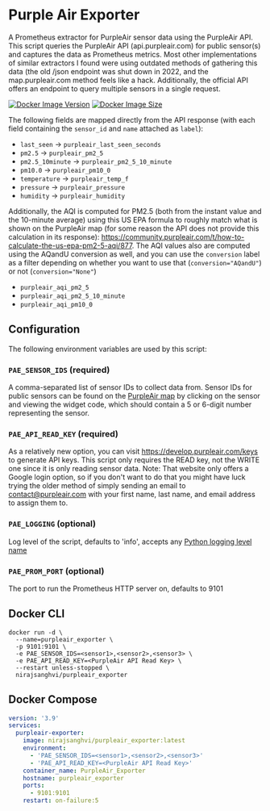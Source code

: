 # Purple Air Exporter
A Prometheus extractor for PurpleAir sensor data using the PurpleAir API. This script queries the PurpleAir API (api.purpleair.com) for public sensor(s) and captures the data as Prometheus metrics. Most other implementations of similar extractors I found were using outdated methods of gathering this data (the old /json endpoint was shut down in 2022, and the map.purpleair.com method feels like a hack. Additionally, the official API offers an endpoint to query multiple sensors in a single request.

[![Docker Image Version](https://img.shields.io/docker/v/nirajsanghvi/purpleair_exporter?sort=semver)][hub]
[![Docker Image Size](https://img.shields.io/docker/image-size/nirajsanghvi/purpleair_exporter)][hub]

[hub]: https://hub.docker.com/r/nirajsanghvi/purpleair_exporter/

The following fields are mapped directly from the API response (with each field containing the `sensor_id` and `name` attached as `label`):
- `last_seen` -> `purpleair_last_seen_seconds`
- `pm2.5` -> `purpleair_pm2_5`
- `pm2.5_10minute` -> `purpleair_pm2_5_10_minute`
- `pm10.0` -> `purpleair_pm10_0`
- `temperature` -> `purpleair_temp_f`
- `pressure` -> `purpleair_pressure`
- `humidity` -> `purpleair_humidity`

Additionally, the AQI is computed for PM2.5 (both from the instant value and the 10-minute average) using this US EPA formula to roughly match what is shown on the PurpleAir map (for some reason the API does not provide this calculation in its response): https://community.purpleair.com/t/how-to-calculate-the-us-epa-pm2-5-aqi/877. The AQI values also are computed using the AQandU conversion as well, and you can use the `conversion` label as a filter depending on whether you want to use that (`conversion="AQandU"`) or not (`conversion="None"`)
- `purpleair_aqi_pm2_5`
- `purpleair_aqi_pm2_5_10_minute`
- `purpleair_aqi_pm10_0`

## Configuration
The following environment variables are used by this script:

### `PAE_SENSOR_IDS` (required)
A comma-separated list of sensor IDs to collect data from. Sensor IDs for public sensors can be found on the [PurpleAir map](https://map.purpleair.com) by clicking on the sensor and viewing the widget code, which should contain a 5 or 6-digit number representing the sensor.

### `PAE_API_READ_KEY` (required)
As a relatively new option, you can visit https://develop.purpleair.com/keys to generate API keys. This script only requires the READ key, not the WRITE one since it is only reading sensor data. Note: That website only offers a Google login option, so if you don't want to do that you might have luck trying the older method of simply sending an email to contact@purpleair.com with your first name, last name, and email address to assign them to.

### `PAE_LOGGING` (optional)
Log level of the script, defaults to 'info', accepts any [Python logging level name](https://docs.python.org/3/howto/logging.html#logging-levels)

### `PAE_PROM_PORT` (optional)
The port to run the Prometheus HTTP server on, defaults to 9101

## Docker CLI

```
docker run -d \
  --name=purpleair_exporter \
  -p 9101:9101 \
  -e PAE_SENSOR_IDS=<sensor1>,<sensor2>,<sensor3> \
  -e PAE_API_READ_KEY=<PurpleAir API Read Key> \
  --restart unless-stopped \
  nirajsanghvi/purpleair_exporter
```

## Docker Compose

```yaml
version: '3.9'
services:
  purpleair-exporter:
    image: nirajsanghvi/purpleair_exporter:latest
    environment:
      - 'PAE_SENSOR_IDS=<sensor1>,<sensor2>,<sensor3>'
      - 'PAE_API_READ_KEY=<PurpleAir API Read Key>'
    container_name: PurpleAir_Exporter
    hostname: purpleair_exporter
    ports:
      - 9101:9101
    restart: on-failure:5
```
